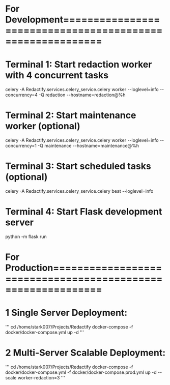 # For Development==========================================================

# Terminal 1: Start redaction worker with 4 concurrent tasks
celery -A Redactify.services.celery_service.celery worker --loglevel=info --concurrency=4 -Q redaction --hostname=redaction@%h

# Terminal 2: Start maintenance worker (optional)
celery -A Redactify.services.celery_service.celery worker --loglevel=info --concurrency=1 -Q maintenance --hostname=maintenance@%h

# Terminal 3: Start scheduled tasks (optional)
celery -A Redactify.services.celery_service.celery beat --loglevel=info

# Terminal 4: Start Flask development server
python -m flask run


# For Production============================================================


# 1 Single Server Deployment:
'''
cd /home/stark007/Projects/Redactify
docker-compose -f docker/docker-compose.yml up -d
'''

# 2 Multi-Server Scalable Deployment:
'''
cd /home/stark007/Projects/Redactify
docker-compose -f docker/docker-compose.yml -f docker/docker-compose.prod.yml up -d --scale worker-redaction=3
'''